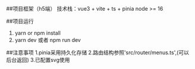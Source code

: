 ##项目框架（h5端）
  技术栈：vue3 + vite + ts + pinia 
  node >= 16

##项目运行
 1. yarn or npm install
 2. yarn dev 或者 npm run dev

##注意事项
  1.pinia采用持久化存储
  2.路由结构参照'src/router/menus.ts',(可以后台返回)
  3.已配置svg使用
